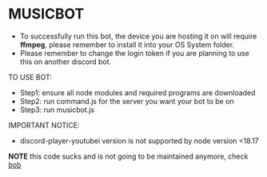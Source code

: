 MUSICBOT
========================
- To successfully run this bot, the device you are hosting it on will require **ffmpeg**, please remember to install it into your OS System folder.
- Please remember to change the login token if you are planning to use this on another discord bot.

TO USE BOT:
- Step1: ensure all node modules and required programs are downloaded
- Step2: run command.js for the server you want your bot to be on
- Step3: run musicbot.js

IMPORTANT NOTICE:
- discord-player-youtubei version is not supported by node version <18.17

**NOTE**
this code sucks and is not going to be maintained anymore, check [bob](https://github.com/brrrbot/bob)
